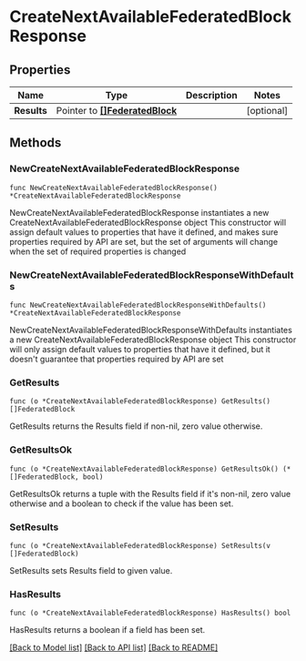 # CreateNextAvailableFederatedBlockResponse

## Properties

Name | Type | Description | Notes
------------ | ------------- | ------------- | -------------
**Results** | Pointer to [**[]FederatedBlock**](FederatedBlock.md) |  | [optional] 

## Methods

### NewCreateNextAvailableFederatedBlockResponse

`func NewCreateNextAvailableFederatedBlockResponse() *CreateNextAvailableFederatedBlockResponse`

NewCreateNextAvailableFederatedBlockResponse instantiates a new CreateNextAvailableFederatedBlockResponse object
This constructor will assign default values to properties that have it defined,
and makes sure properties required by API are set, but the set of arguments
will change when the set of required properties is changed

### NewCreateNextAvailableFederatedBlockResponseWithDefaults

`func NewCreateNextAvailableFederatedBlockResponseWithDefaults() *CreateNextAvailableFederatedBlockResponse`

NewCreateNextAvailableFederatedBlockResponseWithDefaults instantiates a new CreateNextAvailableFederatedBlockResponse object
This constructor will only assign default values to properties that have it defined,
but it doesn't guarantee that properties required by API are set

### GetResults

`func (o *CreateNextAvailableFederatedBlockResponse) GetResults() []FederatedBlock`

GetResults returns the Results field if non-nil, zero value otherwise.

### GetResultsOk

`func (o *CreateNextAvailableFederatedBlockResponse) GetResultsOk() (*[]FederatedBlock, bool)`

GetResultsOk returns a tuple with the Results field if it's non-nil, zero value otherwise
and a boolean to check if the value has been set.

### SetResults

`func (o *CreateNextAvailableFederatedBlockResponse) SetResults(v []FederatedBlock)`

SetResults sets Results field to given value.

### HasResults

`func (o *CreateNextAvailableFederatedBlockResponse) HasResults() bool`

HasResults returns a boolean if a field has been set.


[[Back to Model list]](../README.md#documentation-for-models) [[Back to API list]](../README.md#documentation-for-api-endpoints) [[Back to README]](../README.md)


